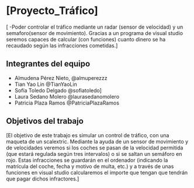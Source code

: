# [Proyecto_Tráfico]

[
-Poder controlar el tráfico mediante un radar (sensor de velocidad) y un semaforo(sensor de movimiento). Gracias a un programa de visual studio seremos capaces de calcular (con funciones) cuanto dinero se ha recaudado según las infracciones cometidas.]

## Integrantes del equipo

- Almudena Pérez Nieto, @almuperezzz
- Tian Yao Lin @TianYaoLin
- Sofía Toledo Delgado @sofiatoledo]
- Laura Sedano Molero @laurasedanomolero
- Patricia Plaza Ramos @PatriciaPlazaRamos
## Objetivos del trabajo

[El objetivo de este trabajo es simular un control de tráfico, con una maqueta de un scalextric. Mediante la ayuda de un sensor de movimiento y de velocidades veremos si los coches se pasan de la velocidad permitida (que estará regulada según tres intervalos) o si se saltan un semáforo en rojo. Estas infracciones se guardarán en el ordenador (indicando la matrícula del coche, fecha y motivo de multa, etc.) y a través de unas funciones en visual studio calcularemos el importe que tengan que tendrán que pagar dichos infractores.]
